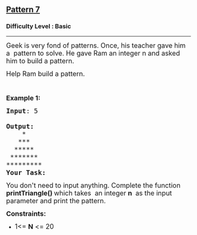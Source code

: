 <h2><a href="https://www.geeksforgeeks.org/problems/triangle-pattern-1661492263/1?page=1&sortBy=submissions">Pattern 7</a></h2><h3>Difficulty Level : Basic</h3><hr><div class="problems_problem_content__Xm_eO"><p><span style="font-size:18px">Geek is very fond of patterns. Once, his teacher gave him a&nbsp;&nbsp;pattern to solve. He gave Ram an integer n and asked him to build a pattern.</span></p>

<p><span style="font-size:18px">Help Ram build a&nbsp;pattern.</span></p>

<p>&nbsp;</p>

<p><span style="font-size:18px"><strong>Example 1:</strong></span></p>

<pre><span style="font-size:18px"><strong>Input</strong>: 5

<strong>Output:</strong></span>
<span style="font-size:18px"><strong>   </strong> *
   ***  
  *****
 *******
*********</span>
<span style="font-size:18px"><strong>Your Task:</strong></span></pre>

<p><span style="font-size:18px">You don't need to input anything. Complete the function <strong>printTriangle()&nbsp;</strong>which takes&nbsp; an integer <strong>n</strong> <strong>&nbsp;</strong>as the input parameter&nbsp;and print the pattern.</span></p>

<p><span style="font-size:18px"><strong>Constraints:</strong></span></p>

<ul>
	<li><span style="font-size:18px">1&lt;= <strong>N</strong> &lt;= 20</span></li>
</ul>
</div>